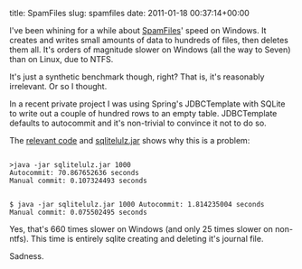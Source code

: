 title: SpamFiles
slug: spamfiles
date: 2011-01-18 00:37:14+00:00

I've been whining for a while about <a href="http://git.goeswhere.com/?p=scratch.git;a=blob;f=src/SpamFiles.java">SpamFiles</a>' speed on Windows.  It creates and writes small amounts of data to hundreds of files, then deletes them all.  It's orders of magnitude slower on Windows (all the way to Seven) than on Linux, due to NTFS.

It's just a synthetic benchmark though, right?  That is, it's reasonably irrelevant.  Or so I thought.

In a recent private project I was using Spring's JDBCTemplate with SQLite to write out a couple of hundred rows to an empty table.  JDBCTemplate defaults to autocommit and it's non-trivial to convince it not to do so.

The <a href="http://git.goeswhere.com/?p=sqlitelulz.git;a=summary">relevant code</a> and <a href="http://faux.uwcs.co.uk/sqlitelulz-v01.jar">sqlitelulz.jar</a> shows why this is a problem:

<code>
>java -jar sqlitelulz.jar 1000
Autocommit: 70.867652636 seconds
Manual commit: 0.107324493 seconds

$ java -jar sqlitelulz.jar 1000
Autocommit: 1.814235004 seconds
Manual commit: 0.075502495 seconds
</code>

Yes, that's 660 times slower on Windows (and only 25 times slower on non-ntfs).  This time is entirely sqlite creating and deleting it's journal file.

Sadness.
